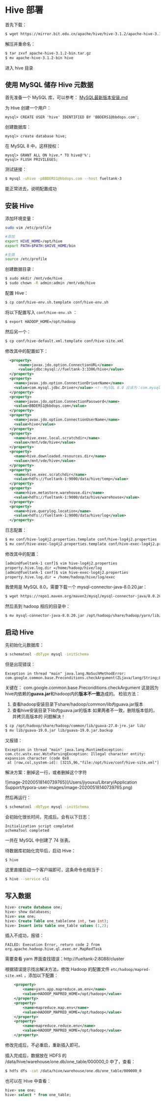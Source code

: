 # Hive 部署

首先下载：

```bash
$ wget https://mirror.bit.edu.cn/apache/hive/hive-3.1.2/apache-hive-3.1.2-bin.tar.gz
```

解压并重命名：

```bash
$ tar zxvf apache-hive-3.1.2-bin.tar.gz
$ mv apache-hive-3.1.2-bin hive
```

进入 hive 目录



## 使用 MySQL 储存 Hive 元数据

首先准备一个 MySQL 库，可以参考： [MySQL最新版本安装.md](../../数据存储/MySQL/MySQL最新版本安装.md) 

为 Hive 创建一个用户：

````mysql
mysql> CREATE USER 'hive' IDENTIFIED BY 'BBDERS1@bbdops.com';
````

创建数据库：

```mysql
mysql> create database hive;
```

在 MySQL 8 中，这样授权：

```mysql
mysql> GRANT ALL ON hive.* TO hive@'%';
mysql> FLUSH PRIVILEGES;
```

测试链接：

```bash
$ mysql -uhive -pBBDERS1@bbdops.com --host fueltank-3
```

能正常进去，说明配置成功



## 安装 Hive

添加环境变量：

```bash
sudo vim /etc/profile

#添加
export HIVE_HOME=/opt/hive
export PATH=$PATH:$HIVE_HOME/bin

#生效
source /etc/profile
```

创建数据目录：

```bash
$ sudo mkdir /mnt/vde/hive
$ sudo chown -R admin:admin /mnt/vde/hive
```

配置 Hive：

```bash
$ cp conf/hive-env.sh.template conf/hive-env.sh
```

将以下配置写入 `conf/hive-env.sh` ：

```bash
$ export HADOOP_HOME=/opt/hadoop
```

然后另一个：

```bash
$ cp conf/hive-default.xml.template conf/hive-site.xml
```

修改其中的配置如下：

```xml
  <property>
      <name>javax.jdo.option.ConnectionURL</name>
      <value>jdbc:mysql://fueltank-3:3306/hive</value>
  </property>
  <property>
    <name>javax.jdo.option.ConnectionDriverName</name>
    <value>com.mysql.jdbc.Driver</value> <!--MySQL 8.0 应该为：com.mysql.cj.jdbc.Driver -->
  </property>
  <property>
    <name>javax.jdo.option.ConnectionPassword</name>
    <value>BBDERS1@bbdops.com</value>
  </property>
  <property>
    <name>javax.jdo.option.ConnectionUserName</name>
    <value>hive</value>
  </property>
  <property>
    <name>hive.exec.local.scratchdir</name>
    <value>/mnt/vde/hive</value>
  </property>
  <property>
    <name>hive.downloaded.resources.dir</name>
    <value>/mnt/vde/hive</value>
  </property>
  <property>
    <name>hive.exec.scratchdir</name>
    <value>hdfs://fueltank-1:9000/data/hive/temp</value>
  </property>
  <property>
    <name>hive.metastore.warehouse.dir</name>
    <value>hdfs://fueltank-1:9000/data/hive/warehouse</value>
  </property>
  <property>
    <name>hive.querylog.location</name>
    <value>hdfs://fueltank-1:9000/data/hive/log</value>
  </property>
```

日志配置：

```bash
$ mv conf/hive-log4j2.properties.template conf/hive-log4j2.properties
$ mv conf/hive-exec-log4j2.properties.template conf/hive-exec-log4j2.properties
```

修改其中的配置：

```bash
[admin@fueltank-1 conf]$ vim hive-log4j2.properties
property.hive.log.dir =/home/hadoop/hive/log
[admin@fueltank-1 conf]$ vim hive-exec-log4j2.properties
property.hive.log.dir = /home/hadoop/hive/log/exec
```

我使用是 MySQL 8.0，需要下载一个 mysql-connector-java-8.0.20.jar：

```bash
$ wget https://repo1.maven.org/maven2/mysql/mysql-connector-java/8.0.20/mysql-connector-java-8.0.20.jar
```

然后丢到 hadoop 相应的目录中：

```bash
$ mv mysql-connector-java-8.0.20.jar /opt/hadoop/share/hadoop/yarn/lib/
```



## 启动 Hive

先初始化元数据库：

```bash
$ schematool -dbType mysql -initSchema
```

但是出现错误：

```
Exception in thread "main" java.lang.NoSuchMethodError: com.google.common.base.Preconditions.checkArgument(ZLjava/lang/String;Ljava/lang/Object;)V
```

关键在： com.google.common.base.Preconditions.checkArgument 这是因为hive内依赖的**guava.jar**和hadoop内的**版本不一致**造成的。 检验方法：

1. 查看hadoop安装目录下share/hadoop/common/lib内guava.jar版本
2. 查看hive安装目录下lib内guava.jar的版本 如果两者不一致，删除版本低的，并拷贝高版本的 问题解决！

```bash
$ cp /opt/hadoop/share/hadoop/common/lib/guava-27.0-jre.jar lib/
$ mv lib/guava-19.0.jar lib/guava-19.0.jar.backup
```

又报错：

```
Exception in thread "main" java.lang.RuntimeException: com.ctc.wstx.exc.WstxParsingException: Illegal character entity: expansion character (code 0x8
 at [row,col,system-id]: [3215,96,"file:/opt/hive/conf/hive-site.xml"]
```

解决方案：删掉这一行，或者删掉这个字符

![image-20200518140739765](/Users/jiyouxu/Library/Application Support/typora-user-images/image-20200518140739765.png)

然后再运行：

```bash
$ schematool -dbType mysql -initSchema
```

会初始化很长时间，完成后，会有以下日志：

```
Initialization script completed
schemaTool completed
```

一共在 MySQL 中创建了 74 张表。

待数据库初始化完毕后，启动 Hive：

```bash
$ hive
```

这里直接启动一个客户端即可，这条命令也相当于：

```bash
$ hive --service cli
```





## 写入数据

```sql
hive> create database one;
hive> show databases;
hive> use one;
hive> Create Table one_table(one int, two int);
hive> Insert into table one_table values (1,2);
```

插入不成功，报错：

```
FAILED: Execution Error, return code 2 from org.apache.hadoop.hive.ql.exec.mr.MapRedTask
```

需要查看 yarn 界面查找错误：http://fueltank-2:8088/cluster

根据错误提示找出解决方法，修改 Hadoop 的配置文件 `etc/hadoop/mapred-site.xml` ，添加以下配置：

```xml
    <property>
        <name>yarn.app.mapreduce.am.env</name>
        <value>HADOOP_MAPRED_HOME=/opt/hadoop</value>
    </property>
    <property>
        <name>mapreduce.map.env</name>
        <value>HADOOP_MAPRED_HOME=/opt/hadoop</value>
    </property>
    <property>
        <name>mapreduce.reduce.env</name>
        <value>HADOOP_MAPRED_HOME=/opt/hadoop</value>
    </property>
```

修改完成后，不必重启，重新插入即可。

插入完成后，数据放在 HDFS 的 /data/hive/warehouse/one.db/one_table/000000_0 中了，查看：

````bash
$ hdfs dfs -cat /data/hive/warehouse/one.db/one_table/000000_0
````

也可以在 Hive 中查看：

```sql
hive> use one;
hive> select * from one_table;
```







